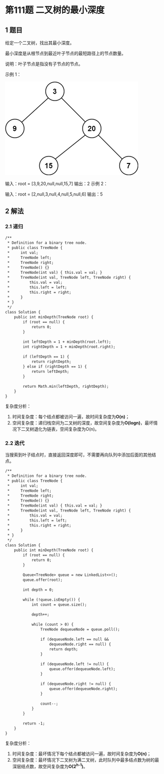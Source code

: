 # 第111题 二叉树的最小深度

## 1 题目

给定一个二叉树，找出其最小深度。

最小深度是从根节点到最近叶子节点的最短路径上的节点数量。

说明：叶子节点是指没有子节点的节点。

示例 1：

![111-题图1](images/111-题图1.jpg)


输入：root = [3,9,20,null,null,15,7]
输出：2
示例 2：

输入：root = [2,null,3,null,4,null,5,null,6]
输出：5

## 2 解法

### 2.1 递归

```
/**
 * Definition for a binary tree node.
 * public class TreeNode {
 *     int val;
 *     TreeNode left;
 *     TreeNode right;
 *     TreeNode() {}
 *     TreeNode(int val) { this.val = val; }
 *     TreeNode(int val, TreeNode left, TreeNode right) {
 *         this.val = val;
 *         this.left = left;
 *         this.right = right;
 *     }
 * }
 */
class Solution {
    public int minDepth(TreeNode root) {
        if (root == null) {
            return 0;
        }

        int leftDepth = 1 + minDepth(root.left);
        int rightDepth = 1 + minDepth(root.right);

        if (leftDepth == 1) {
            return rightDepth;
        } else if (rightDepth == 1) {
            return leftDepth;
        }

        return Math.min(leftDepth, rightDepth);
    }
}
```

复杂度分析：

1. 时间复杂度：每个结点都被访问一遍，故时间复杂度为**O(n)**；
2. 空间复杂度：递归栈空间为二叉树的深度，故空间复杂度为**O(logn)**，最坏情况下二叉树退化为链表，空间复杂度为O(n)。

### 2.2 迭代

当搜索到叶子结点时，直接返回深度即可，不需要再向队列中添加后面的其他结点。

```
/**
 * Definition for a binary tree node.
 * public class TreeNode {
 *     int val;
 *     TreeNode left;
 *     TreeNode right;
 *     TreeNode() {}
 *     TreeNode(int val) { this.val = val; }
 *     TreeNode(int val, TreeNode left, TreeNode right) {
 *         this.val = val;
 *         this.left = left;
 *         this.right = right;
 *     }
 * }
 */
class Solution {
    public int minDepth(TreeNode root) {
        if (root == null) {
            return 0;
        }

        Queue<TreeNode> queue = new LinkedList<>();
        queue.offer(root);

        int depth = 0;

        while (!queue.isEmpty()) {
            int count = queue.size();

            depth++;

            while (count > 0) {
                TreeNode dequeueNode = queue.poll();

                if (dequeueNode.left == null && 
                    dequeueNode.right == null) {
                    return depth;
                }

                if (dequeueNode.left != null) {
                    queue.offer(dequeueNode.left);
                }

                if (dequeueNode.right != null) {
                    queue.offer(dequeueNode.right);
                }

                count--;
            }
        }

        return -1;
    }
}
```

复杂度分析：

1. 时间复杂度：最坏情况下每个结点都被访问一遍，故时间复杂度为**O(n)**；
2. 空间复杂度：最坏情况下二叉树为满二叉树，此时队列中最多结点数为树的最深层结点数，故空间复杂度为**O(2<sup>h-1</sup>)**。